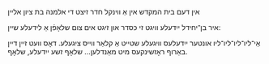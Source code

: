 אין דעם בית המקדש
אין אַ ווינקל חדר
זיצט די אלמנה בת ציון אליין

איר בן־יחידל ייִדעלע
וויגט זי כּסדר
און זיגט אים צום שלאָפֿן
אַ לידעלע שיין:

אַי־ליו־ליו־ליו־ליו
אונטער ייִדעלעס וויגעלע
שטייט אַ קלאַר ווייס ציגעלע.
דאָס וועט זיין דיין באַרוף
ראָזשינקעס מיט מאַנדלען…
שלאָף זשע ייִדעלע, שלאָף.

 
